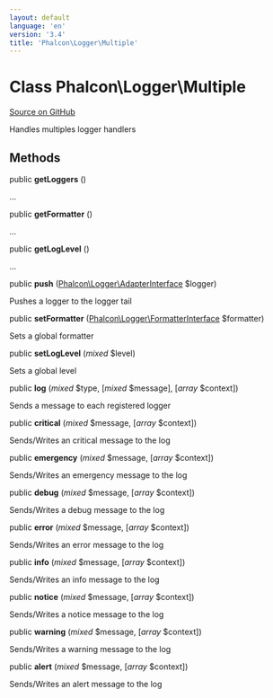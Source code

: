 ```yaml
---
layout: default
language: 'en'
version: '3.4'
title: 'Phalcon\Logger\Multiple'
---
```

# Class **Phalcon\Logger\Multiple**

<a href="https://github.com/phalcon/cphalcon/tree/v3.4.0/phalcon/logger/multiple.zep" class="btn btn-default btn-sm">Source on GitHub</a>

Handles multiples logger handlers


## Methods
public  **getLoggers** ()

...


public  **getFormatter** ()

...


public  **getLogLevel** ()

...


public  **push** ([Phalcon\Logger\AdapterInterface](/3.4/en/api/Phalcon_Logger_AdapterInterface) $logger)

Pushes a logger to the logger tail



public  **setFormatter** ([Phalcon\Logger\FormatterInterface](/3.4/en/api/Phalcon_Logger_FormatterInterface) $formatter)

Sets a global formatter



public  **setLogLevel** (*mixed* $level)

Sets a global level



public  **log** (*mixed* $type, [*mixed* $message], [*array* $context])

Sends a message to each registered logger



public  **critical** (*mixed* $message, [*array* $context])

Sends/Writes an critical message to the log



public  **emergency** (*mixed* $message, [*array* $context])

Sends/Writes an emergency message to the log



public  **debug** (*mixed* $message, [*array* $context])

Sends/Writes a debug message to the log



public  **error** (*mixed* $message, [*array* $context])

Sends/Writes an error message to the log



public  **info** (*mixed* $message, [*array* $context])

Sends/Writes an info message to the log



public  **notice** (*mixed* $message, [*array* $context])

Sends/Writes a notice message to the log



public  **warning** (*mixed* $message, [*array* $context])

Sends/Writes a warning message to the log



public  **alert** (*mixed* $message, [*array* $context])

Sends/Writes an alert message to the log



